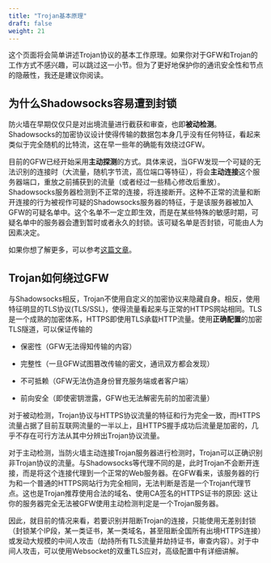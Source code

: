 ```yaml
---
title: "Trojan基本原理"
draft: false
weight: 21
---
```



这个页面将会简单讲述Trojan协议的基本工作原理。如果你对于GFW和Trojan的工作方式不感兴趣，可以跳过这一小节。但为了更好地保护你的通讯安全性和节点的隐蔽性，我还是建议你阅读。

## 为什么Shadowsocks容易遭到封锁

防火墙在早期仅仅只是对出境流量进行截获和审查，也即**被动检测**。Shadowsocks的加密协议设计使得传输的数据包本身几乎没有任何特征，看起来类似于完全随机的比特流，这在早一些年的确能有效绕过GFW。

目前的GFW已经开始采用**主动探测**的方式。具体来说，当GFW发现一个可疑的无法识别的连接时（大流量，随机字节流，高位端口等特征），将会**主动连接**这个服务器端口，重放之前捕获到的流量（或者经过一些精心修改后重放）。Shadowsocks服务器检测到不正常的连接，将连接断开。这种不正常的流量和断开连接的行为被视作可疑的Shadowsocks服务器的特征，于是该服务器被加入GFW的可疑名单中。这个名单不一定立即生效，而是在某些特殊的敏感时期，可疑名单中的服务器会遭到暂时或者永久的封锁。该可疑名单是否封锁，可能由人为因素决定。

如果你想了解更多，可以参考[这篇文章](https://gfw.report/blog/gfw_shadowsocks/)。

## Trojan如何绕过GFW

与Shadowsocks相反，Trojan不使用自定义的加密协议来隐藏自身。相反，使用特征明显的TLS协议(TLS/SSL)，使得流量看起来与正常的HTTPS网站相同。TLS是一个成熟的加密体系，HTTPS即使用TLS承载HTTP流量。使用**正确配置**的加密TLS隧道，可以保证传输的

- 保密性（GFW无法得知传输的内容）

- 完整性（一旦GFW试图篡改传输的密文，通讯双方都会发现）

- 不可抵赖（GFW无法伪造身份冒充服务端或者客户端）

- 前向安全（即使密钥泄露，GFW也无法解密先前的加密流量）

对于被动检测，Trojan协议与HTTPS协议流量的特征和行为完全一致，而HTTPS流量占据了目前互联网流量的一半以上，且HTTPS握手成功后流量是加密的，几乎不存在可行方法从其中分辨出Trojan协议流量。

对于主动检测，当防火墙主动连接Trojan服务器进行检测时，Trojan可以正确识别非Trojan协议的流量。与Shadowsocks等代理不同的是，此时Trojan不会断开连接，而是将这个连接代理到一个正常的Web服务器。在GFW看来，该服务器的行为和一个普通的HTTPS网站行为完全相同，无法判断是否是一个Trojan代理节点。这也是Trojan推荐使用合法的域名、使用CA签名的HTTPS证书的原因: 这让你的服务器完全无法被GFW使用主动检测判定是一个Trojan服务器。

因此，就目前的情况来看，若要识别并阻断Trojan的连接，只能使用无差别封锁（封锁某个IP段，某一类证书，某一类域名，甚至阻断全国所有出境HTTPS连接）或发动大规模的中间人攻击（劫持所有TLS流量并劫持证书，审查内容）。对于中间人攻击，可以使用Websocket的双重TLS应对，高级配置中有详细讲解。
